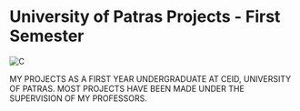 # University of Patras Projects - First Semester

![C](https://img.shields.io/badge/Writen%20In-C-informational)

MY PROJECTS AS A FIRST YEAR UNDERGRADUATE AT CEID, UNIVERSITY OF PATRAS. MOST PROJECTS HAVE BEEN MADE UNDER THE SUPERVISION OF MY PROFESSORS.
